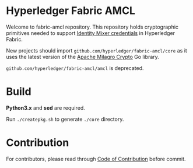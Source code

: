 
# Hyperledger Fabric AMCL

Welcome to fabric-amcl repository. This repository holds cryptographic primitives needed to support [Identity Mixer credentials](https://hyperledger-fabric.readthedocs.io/en/latest/idemix.html) in Hyperledger Fabric.

New projects should import `github.com/hyperledger/fabric-amcl/core` as it uses the latest version of the [Apache Milagro Crypto](https://milagro.apache.org/) Go library.

`github.com/hyperledger/fabric-amcl/amcl` is deprecated.


# Build

**Python3.x** and **sed** are required.

Run `./createpkg.sh` to generate `./core` directory.

# Contribution

For contributors, please read through [Code of Contribution](./CONTRIBUTING.md) before commit.